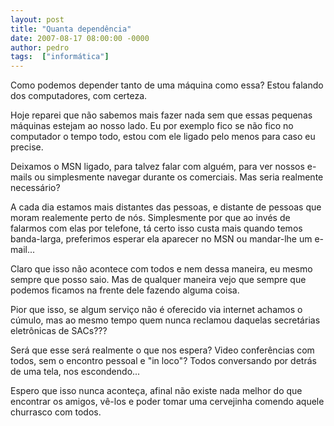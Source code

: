 ```yaml
---
layout: post
title: "Quanta dependência"
date: 2007-08-17 08:00:00 -0000
author: pedro
tags:  ["informática"]
---
```

Como podemos depender tanto de uma máquina como essa? Estou falando dos computadores, com certeza.

Hoje reparei que não sabemos mais fazer nada sem que essas pequenas máquinas estejam ao nosso lado. Eu por exemplo fico se não fico no computador o tempo todo, estou com ele ligado pelo menos para caso eu precise.

Deixamos o MSN ligado, para talvez falar com alguém, para ver nossos e-mails ou simplesmente navegar durante os comerciais. Mas seria realmente necessário?

A cada dia estamos mais distantes das pessoas, e distante de pessoas que moram realemente perto de nós. Simplesmente por que ao invés de falarmos com elas por telefone, tá certo isso custa mais quando temos banda-larga, preferimos esperar ela aparecer no MSN ou mandar-lhe um e-mail...

Claro que isso não acontece com todos e nem dessa maneira, eu mesmo sempre que posso saio. Mas de qualquer maneira vejo que sempre que podemos ficamos na frente dele fazendo alguma coisa.

Pior que isso, se algum serviço não é oferecido via internet achamos o cúmulo, mas ao mesmo tempo quem nunca reclamou daquelas secretárias eletrônicas de SACs???

Será que esse será realmente o que nos espera? Video conferências com todos, sem o encontro pessoal e "in loco"? Todos conversando por detrás de uma tela, nos escondendo...

Espero que isso nunca aconteça, afinal não existe nada melhor do que encontrar os amigos, vê-los e poder tomar uma cervejinha comendo aquele churrasco com todos.